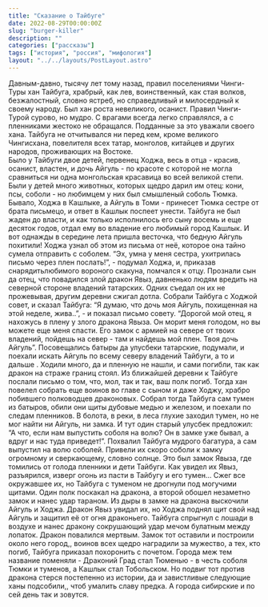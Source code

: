 ```yaml
---
title: "Сказание о Тайбуге"
date: 2022-08-29T00:00:00Z
slug: "burger-killer"
description: ""
categories: ["рассказы"]
tags: ["история", "россия", "мифология"]
layout: "../../layouts/PostLayout.astro"
---
```


Давным-давно, тысячу лет тому назад, правил поселениями Чинги-Туры хан Тайбуга, храбрый, как лев, воинственный, как стая волков, безжалостный, словно ястреб, но справедливый и милосердный к своему народу.
    Был хан роста невеликого, осанист. Правил Чинги-Турой сурово, но мудро. С врагами всегда легко справлялся, а с пленниками жестоко не обращался. Подданные за это уважали своего хана. Тайбуга не отчитывался ни перед кем, кроме великого Чингисхана, повелителя всех татар, монголов, китайцев и других народов, проживающих на Востоке.  
Было у Тайбуги двое детей, первенец Ходжа, весь в отца -  красив, осанист, властен, и дочь Айгуль - по красоте с которой не могла сравниться ни одна монгольская красавица во всей великой степи.
    Были у детей много животных, которых щедро дарил им отец: кони, псы, соболи - но любимцем у них был смышленый соболь Тюмка. Бывало, Ходжа в Кашлыке, а Айгуль в Томи - принесет Тюмка сестре от брата письмецо, и ответ в Кашлык поспеет унести. 
Тайбуга не был жаден до власти, и как только исполнилось его сыну восемь и еще десяток годов, отдал ему во владение его любимый город Кашлык.
    И вот однажды в середине лета пришла весточка, что бедную Айгуль похитили! Ходжа узнал об этом из письма от неё, которое   она тайно сумела отправить с соболем. “Эх, умна у меня сестра, ухитрилась письмо через плен послать!”, - подумал Ходжа, и, приказав снарядитьлюбимого  вороного скакуна, помчался к отцу.
Прознали сын да отец, что повадился злой дракон Явыз, давненько людям вредить на северной стороне владений татарских. Одних съедал он их не прожевывая, другим деревни сжигал дотла.
    Собрали Тайбуга с Ходжой совет, и сказал Тайбуга: “Я думаю, что дочь моя Айгуль, похищенная на этой неделе, жива..”, - и показал письмо совету.
“Дорогой мой отец, я нахожусь в плену у злого дракона Явыза. Он морит меня голодом, но вы можете еще меня спасти. Его замок с армией на севере от твоих владений, пойдешь на север - там и найдешь мой плен. Твоя дочь Айгуль”.
    Посовещались батыры да улусбеки татарские, подумали, и поехали искать Айгуль по всему северу владений Тайбуги, а то и дальше . Ходили много, да и пленную не нашли, и сами погибли, так как дракон на страже границ стоял.
Из ближайшей деревни к Тайбуге послали письмо о том, что, мол, так и так, ваш полк погиб.
Тогда хан повелел собрать еще воинов во главе с сыном и даже Ходжу, храбро побившего полководцев драконовых.
Собрал тогда Тайбуга сам тумен из батыров, обили они щиты дубовые медью и железом, и поехали по следам пленников. 
    В болота, в реки, в леса глухие заходил тумен, но не мог найти ни Айгуль, ни замка.
И тут один старый улусбек предложил: “А что, если нам выпустить соболя на волю? Он в замке уже бывал, а вдруг и нас туда приведет!”. Похвалил Тайбуга мудрого багатура, а сам выпустил на волю соболей.
    Привели их скоро соболи к замку огромному и сверкающему, словно солнце. Это был замок Явыза, где томились от голода пленники и дети Тайбуги.
Как увидел их Явыз, разъярился, изверг огонь из пасти в Тайбугу и его тумен… Сжег все окружавшее их, но Тайбуга с туменом не дрогнули под могучими щитами. 
    Один полк поскакал на дракона, а второй обошел незаметно замок и нанес удар тараном.
Из дыры в замке на дракона выскочили Айгуль и Ходжа. Дракон Явыз увидал их, но Ходжа поднял щит свой над Айгуль и защитил её от огня драконьего. Тайбуга спрыгнул с лошади в воздухе и нанес дракону сокрушающий удар мечом булатным между лопаток. Дракон повалился мертвым. 
    Замок тот оставили и построили около него город,, воинов всех щедро наградили за мужество, а тех, кто погиб, Тайбуга приказал похоронить с почетом.
Города меж тем название поменяли - Драконий Град стал Тюменью - в честь соболя Тюмки и туменов, а Кашлык стал Тобольском.
Но подвиг тот против дракона стерся постепенно из истории, да и завистливые следующие ханы подсобили,, чтоб умалить славу предка. А города сибирские и по сей день так и зовутся.
